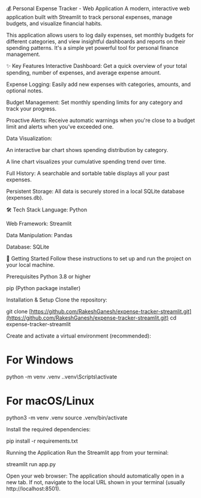 💰 Personal Expense Tracker - Web Application
A modern, interactive web application built with Streamlit to track personal expenses, manage budgets, and visualize financial habits.

This application allows users to log daily expenses, set monthly budgets for different categories, and view insightful dashboards and reports on their spending patterns. It's a simple yet powerful tool for personal finance management.

✨ Key Features
Interactive Dashboard: Get a quick overview of your total spending, number of expenses, and average expense amount.

Expense Logging: Easily add new expenses with categories, amounts, and optional notes.

Budget Management: Set monthly spending limits for any category and track your progress.

Proactive Alerts: Receive automatic warnings when you're close to a budget limit and alerts when you've exceeded one.

Data Visualization:

An interactive bar chart shows spending distribution by category.

A line chart visualizes your cumulative spending trend over time.

Full History: A searchable and sortable table displays all your past expenses.

Persistent Storage: All data is securely stored in a local SQLite database (expenses.db).

🛠️ Tech Stack
Language: Python

Web Framework: Streamlit

Data Manipulation: Pandas

Database: SQLite

🚀 Getting Started
Follow these instructions to set up and run the project on your local machine.

Prerequisites
Python 3.8 or higher

pip (Python package installer)

Installation & Setup
Clone the repository:

git clone [https://github.com/RakeshGanesh/expense-tracker-streamlit.git](https://github.com/RakeshGanesh/expense-tracker-streamlit.git)
cd expense-tracker-streamlit


Create and activate a virtual environment (recommended):

# For Windows
python -m venv .venv
.\.venv\Scripts\activate

# For macOS/Linux
python3 -m venv .venv
source .venv/bin/activate


Install the required dependencies:

pip install -r requirements.txt


Running the Application
Run the Streamlit app from your terminal:

streamlit run app.py


Open your web browser: The application should automatically open in a new tab. If not, navigate to the local URL shown in your terminal (usually http://localhost:8501).
